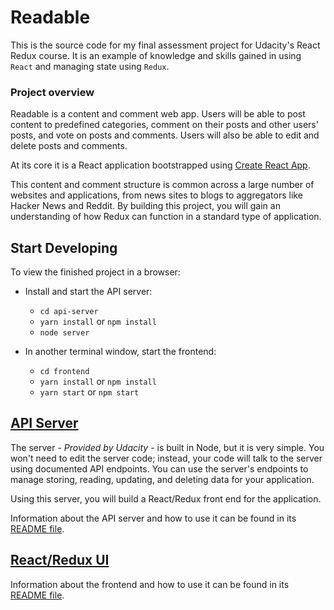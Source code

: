 # Readable

This is the source code for my final assessment project for Udacity's React Redux course. It is an example of knowledge and skills gained in using `React` and managing state using `Redux`.

### Project overview

Readable is a content and comment web app. Users will be able to post content to predefined categories, comment on their posts and other users' posts, and vote on posts and comments. Users will also be able to edit and delete posts and comments.

At its core it is a React application bootstrapped using [Create React App](https://github.com/facebookincubator/create-react-app).

This content and comment structure is common across a large number of websites and applications, from news sites to blogs to aggregators like Hacker News and Reddit. By building this project, you will gain an understanding of how Redux can function in a standard type of application.

## Start Developing

To view the finished project in a browser:

* Install and start the API server:

  * `cd api-server`
  * `yarn install` or `npm install`
  * `node server`

* In another terminal window, start the frontend:
  * `cd frontend`
  * `yarn install` or `npm install`
  * `yarn start` or `npm start`

## [API Server](api-server/README.md)

The server - _Provided by Udacity_ - is built in Node, but it is very simple. You won't need to edit the server code; instead, your code will talk to the server using documented API endpoints. You can use the server's endpoints to manage storing, reading, updating, and deleting data for your application.

Using this server, you will build a React/Redux front end for the application.

Information about the API server and how to use it can be found in its [README file](api-server/README.md).

## [React/Redux UI](frontend/README.md)

Information about the frontend and how to use it can be found in its [README file](frontend/README.md).

